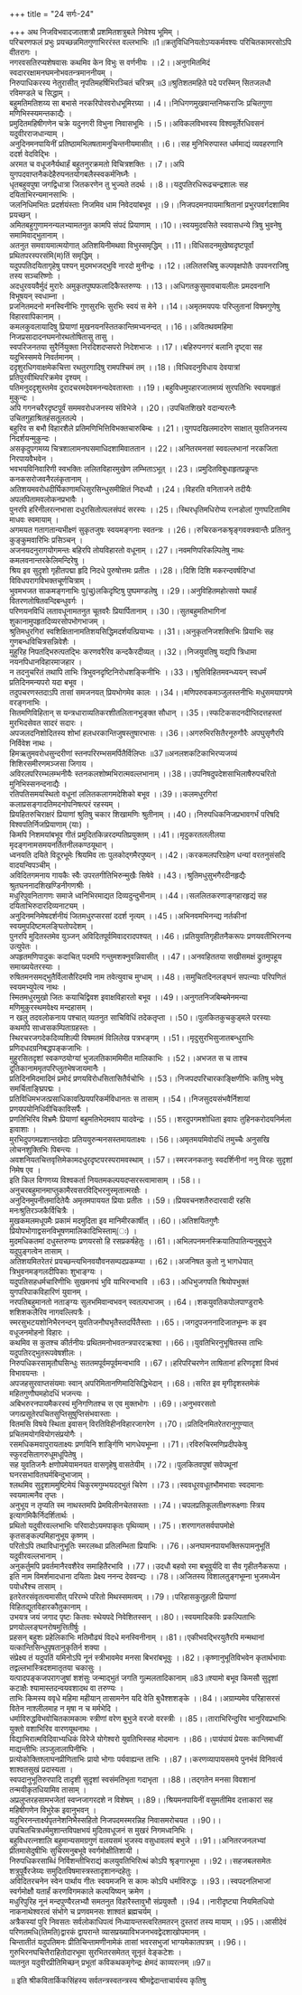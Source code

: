 +++
title = "24 सर्गः-24"

+++
अथ निजविभवादजातशत्रौ प्रशमितशत्रुबले निवेश्य भूमिम् ।   
परिचरणफलं प्रभुः प्रयच्छन्नमितगुणाभिररंस्त वल्लभाभिः ॥1॥क्रतुविधिनियतोऽप्यकर्मवश्यः परिचितकामरसोऽपि वीतरागः ।   
नगरवसतिरप्यशेषवासः कथमिव केन विभुः स वर्णनीयः ।।2।।अनुगमितमिदं स्वदाररक्षामनघमनोभवतन्त्रमाननीयम् ।   
निरुपाधिकरस्य नेतुरासीत् नृपतिमहर्षिभिरञ्चितं चरित्रम् ॥3॥श्रुतिशतमहिते पदे परस्मिन् सितजलधौ रविमण्डले च सिद्धाम् ।   
बहुमतिमतिशय्य सा बभासे नरकरिपोरवरोधभूमिरग्र्या ।।4।।निधिगणमुखवान्तनिष्कराजिः प्रचितगुणा मणिभिस्स्यमन्तकाद्यैः ।   
प्रमुदितमहिषीगणेन चक्रे यदुनगरी विभुना निवासभूमिः ।।5।।अविकलविभवस्य विश्वमूर्तेरधिवसनं यदुवीरराजधान्याम् ।   
अनुदिनमनपायिनीं प्रतिष्ठामभिलषतामनुचिन्तनीयमासीत् ।।6।।सह मुनिभिरुपास्त धर्ममाद्यं व्यवहरणानि ददर्श वेदविद्भिः ।   
अरमत च वधूजनैर्यथार्हं बहुतनुरक्रमतो विचित्रशक्तिः ।।7।।अपि युगपदवाप्तनैकदेहैरुपनतयोगबलैस्स्वकर्मनिघ्नैः ।   
धृतबहुवपुषा जगद्विधात्रा जितकरणेन तु भुज्यते तदर्थः ।।8।।यदुपतिरधिरूढचन्द्रशालः सह दयिताभिरन्यमानसाभिः ।   
जलनिधिमभितः प्रदर्शयंस्ताः निजमिव धाम निवेदयांबभूव ।।9।।निजपदमनपायमाश्रितानां प्रभुरपवर्गदशामिव प्रयच्छन् ।   
अमितबहुगुणामनन्यलभ्यामतनुत कामपि संपदं प्रियाणाम् ।।10।।स्वयमुदवसिते स्ववासधन्ये त्रिषु भुवनेषु समामिवाद्भुतानाम् ।   
अतनुत समवायमात्मयोगात् अतिशयिनीमथवा विभुस्समृद्धिम् ।।11।।विधिसदनमुखेष्वदृष्टपूर्वां प्रथितपरस्परसंमि(म)तिं समृद्धिम् ।   
यदुपपतिदयितागृहेषु पश्यन् मुदमभजद्भुवि नारदो मुनीन्द्रः ।।12।।ललितरुचिषु कल्पवृक्षपोतैः उपवनराजिषु तस्य सञ्चरिष्णोः ।   
अदधुरवयवैर्मुदं मुरारेः अमुकृतपुष्पफलादिकैस्तरुण्यः ।।13।।अधिगतकुसुमावचायलीलः प्रमदवनानि विभूषयन् स्वधाम्ना ।   
प्रजनितमदनो मनस्विनीभिः गुणसुरभिः सुरभिः स्वयं स मेने ।।14।।अमृतमयपयः परिप्लुतानां विषमगुणेषु विहारवापिकानाम् ।   
कमलकुवलायादिषु प्रियाणां मुखनयनस्तितकान्तिमभ्यनन्दत् ।।16।।अवितथवमहिमा निजप्रसादादनघमनोरथतोषितासु तासु ।   
स्वपरिजनतया सुरैर्नियुक्ता निरदिशदप्सपरो निदेशभाजः ।।17।।बहिरुपनगरं बलानि दृष्ट्वा सह यदुभिस्समये निवर्तमानम् ।   
ददृशुरधिगवाक्षमेकचित्ता रथतुरगादिषु रामपश्चिमं तम् ।।18।।विधिवदनुविधाय देवयात्रां प्रतिपुरवीथिपरिक्रमेव दृश्यम् ।   
पतिमनुददृशुस्तमेव दूरादचरमदेवमनन्यदेवतास्ताः ।।19।।बहुविधमुपहारजातमग्र्यं सुरपतिभिः स्वयमाहृतं मुकुन्दः ।   
अपि गगनचरैरदृष्टपूर्वं सममवरोधजनस्य संविभेजे ।।20।।उपचितशिखरे वदान्यरत्नैः उचितगुहाश्रितहंसतूलतल्पे ।   
बहुरिव स बभौ विहारशैले प्रतिमणिभित्तिविभक्तचारुबिम्बः ।।21।।युगपदखिलमादरेण साक्षात् युवतिजनस्य निदर्शयन्मुकुन्दः ।   
असकृदुपगमय्य चित्रशालामनघसमाधिदशामिवाततान ।।22।।अनितरमनसां स्ववल्लभानां नरकजिता निरपायवैभवेन ।   
भवभयविनिवारिणी स्वभक्तिः ललितविहारमुखेण लम्भिताऽभूत् ।।23।।प्रमुदितविबुधाहृतप्रकॢप्तः कनकसरोजवनैरलंकृतानाम् ।   
अतिशयमवरोधदीर्घिकाणामधिसुरसिन्धुसमीक्षितं निदध्यौ ।।24।।विहरति वनिताजने तदीयैः अपलपितामवलोकनप्रभावैः ।   
पुनरपि हरिनीलरत्नभासा दधुरसितोत्पलसंपदं सरस्यः ।।25।।स्थिरधृतिमधिरोप्य रत्नडोलां गुणघटितामिव माधवः स्वमायाम् ।   
अगमयत गतागतान्यभीक्ष्णं सुकृतजुषः स्वयमङ्गनाः स्वतन्त्रः ।।26।।रुचिरकनकश्रृङ्गवक्त्रवान्तैः प्रतितनु कुङ्कुमवारिभिः प्रसिञ्चन् ।   
अजनयदनुरागयोगमन्तः बहिरपि तोयविहारतो वधूनाम् ।।27।।नवमणिपरिकल्पितेषु नाथः कमलवनान्तरकेलिमन्दिरेषु ।   
श्रिय इव सुदृशो गृहीतपद्मा हृदि निदधे पुरुषोत्तमः प्रतीतः ।।28।।दिशि दिशि मकरन्दवर्षदिग्धां विविधपरागविभक्तचूर्णचित्राम् ।   
भुवमभजत साकमङ्गनाभिः पु(चु)लकिदृष्टिषु पुष्पमण्डलेषु ।।29।।अनुविहितमहोत्सवो यथार्हं वितरणतोषितवन्दिबन्धुवर्गः ।   
परिणयनविधिं लतावधूनामतनुत चूतवरैः प्रियार्पितानाम् ।।30।।सुतबहुमतिभागिनां शुकानामुपहृतदिव्यरसोपभोगभाजम् ।   
श्रुतिमधुरगिरां स्वशिक्षितानामतिशयसिद्धिमदर्शयत्प्रियाभ्यः ।।31।।अनुकृतनिजशक्तिभिः प्रियाभिः सह गुणबन्धविचित्रसन्निवेशैः ।   
मुहुरिह निपतद्भिरुत्पतद्भिः करणवरैरिव कन्दकैरदीव्यत् ।।32।।निजयुवतिषु यद्यपि त्रिधामा नयनपिधानविहारमाजहार ।   
न तदनुचरितं तथापि ताभिः त्रिभुवनदृष्टिनिरोधशङ्किनीभिः ।।33।।श्रुतिविहितमवन्ध्ययन् स्वधर्मं प्रतिदिनमन्यपरो यदा बभूव ।   
तदुपचरणस्तदाऽपि तासां समजनयत् प्रियभोगमेव कालः ।।34।।मणिपरुवकमञ्जुलस्तनीभिः मधुसमयापगमे वरङ्गनाभिः ।   
सितमणिविहितान् स यन्त्रधाराव्यतिकरशीतलितानभुङ्क्त सौधान् ।।35।।स्फटिकसदनदीप्तिदत्तहस्तां मुरभिदसेवत सादरं सदारः ।   
अपजलदनिशोदितस्य शोभां हलधरकान्तिजुषस्तुषारभासः ।।36।।अगरुभिरसितैरनूरुगौरैः अपघुसृणैरपि निर्विवेश नाथः ।   
हिमऋतुमवरोधसुन्दरीणां स्तनपरिरम्भसमर्पितैर्विलिप्तः ॥37॥अनलशकटिकाभिरप्यजय्यं शिशिरसमीरणमञ्जसा जिगाय ।   
अविरलपरिरम्भलम्भनीयैः स्तनकलशोष्मभिरात्मवल्लभानाम् ।।38।।उपनिषदुपदेशसाभिलाषैरुपचरितो मुनिभिस्सनन्दनाद्यैः ।   
रतिपतिसमयस्थितो वधूनां ललितकलागमदेशिको बभूव ।।39।।कलमधुरगिरां कलाप्रसङ्गादतिमदनोपनिषत्परं रहस्यम् ।   
प्रियहितरुचिराक्षरं प्रियाणां श्रुतिषु चकार शिखामणिः श्रुतीनाम् ।।40।।निरुपधिकनिजप्रभावगर्भं परिषदि विश्वपतिर्निजप्रियाणाम् (याः) ।   
किमपि निशमयांबभूव गीतं प्रमुदितकिन्नरदम्पतिप्रयुक्तम् ।।41।।मृदुकरतललीलया मृदङ्गनामसमयनर्तितनीलकण्ठयूथान् ।   
ध्वनयति दयिते विदूरभूमेः श्रियमिव ताः पुलकोद्गमैरपुष्यन् ।।42।।करकमलपरिग्रहेण धन्यां वरतनुसंसदि वादयन्विपञ्चीम् ।   
अविदितगमनाय गायकैः स्वैः उपरतगीतिभिरुन्मुखैः सिषेवे ।।43।।श्रुतिमधुसुभगैरदीनहृद्यैः श्रुतघननादशिखण्डिनीगणश्रीः ।   
मधुरिपुवनितागणः समाजे ध्वनिभिरमाद्यत दिव्यदुन्दुभीनाम् ।।44।।सललितकरणाङ्गहारहृद्यं सह दयिताभिरुदारदिव्यनाट्यम् ।   
अनुदिनमनिमेषदर्शनीयं जितमधुरप्सरसां ददर्श नृत्यम् ।।45।।अभिनवमभिनन्द्य नर्तकीनां स्वयमुपदिष्टमलङ्घितोपदेशम् ।   
पुनरपि मुदितस्तमेव युञ्जन् अविदितपूर्वमिवादरादपश्यत् ।।46।।प्रतियुवतिगृहीतनैकरूपः प्रणयवतीभिरनन्य उत्युपेतः ।   
अपहृतमणिपादुकः कदाचित् पदमपि गन्तुमशक्नुवन्निवासीत् ।।47।।अनवहिततया सखीसमक्षं द्रुतमुपहूय समाख्ययेतरस्याः ।   
रुषितमनसमद्भुतैर्विलासैरिदमपि नाम तवेत्युवाच मुग्धाम् ।।48।।समुचितदिनलङ्घनं सपत्न्याः परिपणितं स्वयमभ्युपेत्य नाथः ।   
स्मितमधुरमुखो जितः कयाचिद्विवश इवाक्षविहारतो बभूव ।।49।।अनुगतनिजबिम्बमेनमन्या मणिमुकुरस्थमवेक्ष्य मन्दहासम् ।   
न खलु तदवलोकनाय पश्चात् व्यतनुत साचिविधिं तदेकतृप्ता ।।50।।पुलकितकुचकुड्मले परस्याः कथमपि साध्वसकम्पिताग्रहस्तः ।   
स्थिरचरजगदेकदिव्यशिल्पी विषमतमं विलिलेख पत्रभङ्गम् ।।51।।मृदुसुरभिसुजातबन्धुराभिः प्रणिदधदग्रनिबद्धपङ्कजाभिः ।   
मुहुरसितदृशां स्वकण्ठयोग्यां भुजलतिकाममिमीत मालिकाभिः ।।52।।अभजत स च ताश्च दूतिकानाममृतपरिप्लुतभेषजायमानैः ।   
प्रतिदिनमिदमादिमं प्रमोदं प्रणयविरोधसितासितैर्वचोभिः ।।53।।निजपदपरिचारकाङ्क्षिणीभिः कतिषु भवेषु समर्चिताङ्घ्रिपद्मः ।   
प्रतिविधिमभजत्प्रसाधिकावत्प्रियपरिकर्मविधानतः स तासाम् ।।54।।निजसुदयसंभवैर्निशायां प्रणयपयोनिधिवीचिकाविसर्पैः ।   
प्रणतिभिरिव विभ्रमैः प्रियाणां बहुमतिभेदमवाप यादवेन्द्रः ।।55।।शरदुपगमशोधिता इवापः तुहिनकरोदयनिर्मला इावाशाः ।   
मुरभिदुपगमप्रशान्तखेदाः प्रतिययुरुन्मनसस्तमायताक्ष्यः ।।56।।अमृतमयमिवोदधिं तमुच्चैः अनुसखि लोचनशुक्तिभिः पिबन्त्यः ।   
अवशनियतचित्तवृत्तिमेकामदधुरदृष्टपरस्परामवस्थाम् ।।57।।स्मरजनकतनुः स्वदर्शिनीनां ननु विरहः सुदृशां निमेष एव ।   
इति किल विगणय्य विश्वकर्ता नियतमकल्पयदप्सरस्त्वामासाम् ।।58।।अनुचरबहुमानमाप्तुकामैरवसरविद्भिरनुस्मृतात्मरक्षैः ।   
अनुदिनमुपनीतमादितेयैः अमृतमपाययत प्रियाः प्रतीतः ।।59।।प्रियवचनशतैरुदारवादी रहसि मनःश्रुतिरञ्जकैर्विचित्रैः ।   
मुखकमलमधूपमैः प्रकामं मदमुदिता इव मानिमीरकार्षीत् ।।60।।अतिशयितगुणैः प्रियोपभोगाद्वसनविभूषणमालिकादिभिस्ताम्(ः) ।   
मुदमधिकतमां दधुस्तरुण्यः प्रणयरसो हि रसप्रकर्षहेतुः ।।61।।अभिलपनमनस्क्रियातिपातिन्यनुबुभुजे यदुपुङ्गत्वेन तासाम् ।   
अतिशयमितरेतरं प्रयच्छन्त्यभिनवयौवनसम्पदप्रकम्प्या ।।62।।अजनिषत कुतो नु भागधेयात् त्रिभुवनमङ्गलदीपिकाः शुभाङ्ग्यः ।   
यदुपतिसहधर्मचारिणीभिः सुखमनघं भुवि याभिरन्वभावि ।।63।।अधिभुजगपति श्रियोपभुक्तं युगपरिपाकविहारिणं युवानम् ।   
नरपतिबहुमानतो नताङ्ग्यः सुलभमिवान्वभवन् स्वतल्पभाजम् ।।64।।शकयुवतिकपोलपाण्डुराभैः शशिशकलैरिव नागवल्लिपत्रैः ।   
स्मरसुभटयशोनिभैरनन्दन् युवतिजनौघभृतैस्तदर्पितैस्ताः ।।65।।जगदुपजननादिजातभूम्नः क इव वधूजनमोहनो विहारः ।   
कथमिव स कुतश्च कीर्तनीयः प्रथितमनोभवतन्त्रपारदऋश्वा ।।66।।युवतिभिरनुभूषितस्स ताभिः यदुपतिरद्भुतरूपवेषशीलः ।   
निरुपधिकरसामृतौघसिन्धुः सततमपूर्वमपूर्वमन्वभावि ।।67।।हरिपरिचरणेन ताषितानां हरिणदृशां विभवं विभावयन्तः ।   
अपजहसुरवाप्तसंयमाः स्वान् अपरिमितानणिमादिसिद्धिभेदान् ।।68।।सरित इव मृगीदृशस्तमेकं महितगुणौघमहोदधिं भजन्त्यः ।   
अबिभरुरनपायमैकरस्यं मुनिगणितश्च स एव मुक्तभोगः ।।69।।अनुभवरसतो जगत्प्रसूतेरपचितसुप्तिसुषुप्तिसंभवास्ताः ।   
वितमसि विषये स्थिता इवासन् विरतिविहीनविहारजागरेण ।।70।।प्रतिदिनमितरेतरानुगुण्यात् प्रचितमयोगवियोगसंप्रयोगैः ।   
रसमधिकमवापुरायताक्ष्यः प्रणयिनि शार्ङ्गिणि भागधेयभूम्ना ।।71।।रविरुचिरमणिप्रदीपकेषु स्फुरदसितागरुधूमधूपितेषु ।   
सह युवतिजनैः क्षणोपमेयामनयत वासगृहेषु वासतेयीम् ।।72।।पुलकितवपुषां सवेपथूनां घनरसभावितघर्मबिन्दुभाजाम् ।   
श्लथमिव सुदृशाममुष्टिमेयं चिकुरमगुम्भयदद्भुतं चिरेण ।।73।।स्ववधूरवधूतभौमभावाः स्वदमानाः स्वयमात्मनैव तृप्तः ।   
अनुभूय न तृप्यति स्म नाथस्तमपि प्रेमविलीनचेतसस्ताः ।।74।।चपलप्रतिकूलतीक्ष्णरूक्ष्णाः स्त्रिय इत्यागमिकैर्निदर्शितार्थः ।   
प्रथितो यदुवीरवल्लभाभिः परिवादोऽयमपाकृतः पृथिव्याम् ।।75।।शरणागतसर्वपापमोक्षे कृतसङ्कल्पमिहानुभूय कृष्णम् ।   
परितोऽपि तथाविधानुभूतिः स्मरलब्धा प्रतिलम्भिता प्रियाभिः ।।76।।अनघामनपायभक्तिरूपामनुभूतिं यदुवीरवल्लभानाम् ।   
अनुकर्तुमपि प्रवर्तमानैरवशैरेव समाहितैरभावि ।।77।।उदधौ बहवो रमा बभूवुर्यदि वा सैव गृहीतनैकरूपा ।   
इति नाम विमर्शमादधाना दयिताः प्रेक्ष्य ननन्द देववन्द्यः ।।78।।अजितस्य विशालतुङ्गभूम्ना भुजमध्येन पयोधरैश्च तासाम् ।   
इतरेतरसंवृतत्वमासीत् परिरम्भे परितो मिथस्समत्वम् ।।79।।परिहासकुतूहली प्रियाणां विहितद्यूतविहारकौतुकानाम् ।   
उभयत्र जयं जगाद पृष्टः कितवः स्थेयपदे निवेशितस्सन् ।।80।।स्वयमादिकविः प्रकल्पिताभिः प्रणयोल्लङ्घनरोषमुत्तितीर्षुः ।   
प्रहसन् बहुशः प्रहेलिकाभिः मतिमौढ्यं विदधे मनस्विनीनाम् ।।81।।एकीभवद्भिरयुतैरपि मन्मथानां यत्कान्तिसिन्धुपृषतानुकृतिर्न शक्या ।   
संप्रेक्ष्य तं यदुपतिं यमिनोऽपि नूनं स्त्रीभावमेव मनसा बिभरांबभूवुः ।।82।।कृष्णानुभूतिविभवेन कृतार्थभावाः तद्वल्लभास्त्रिदशमातृतया चकासुः ।   
यत्पादपङ्कजपरागजुषां शशंसुः जन्माद्भुतं जगति गुल्मलतादिकानाम् ॥83॥श्यामो बभूव किमसौ सुदृशां कटाक्षैः श्यामास्तदन्वयवशादथ वा तरुण्यः ।   
ताभिः किमस्य ववृधे महिमा महीयान् तासामनेन यदि वेति बुधैश्शशङ्के ।।84।।अग्राम्यमेव परिहासरसं वितेन नाश्लीलमाह न मृषा न च मर्मभेदि ।   
धर्माविरुद्धविभवोचितकामकामः स्त्रीणां वरेण बुभुजे वरजो वरस्त्रीः ।।85।।ताराभिरिन्दुरिव भानुरिवप्रभाभिः युक्तो वशाभिरिव वारणयूथनाथः ।   
विद्याभिरात्मविदिवाभ्यधिकं विरेजे योगेश्वरो युवतिभिस्सह मोदमानः ।।86।।पायंपायं प्रेयसः कान्तिमाध्वीं माद्यन्तीभिः लञ्जुलालापिनीभिः ।   
प्रत्योकोक्तिश्लाघनप्रीणिताभिः प्रायो भोगाः पर्यवाह्यन्त ताभिः ।।87।।करणव्यापायसमये पुनर्भवं विनिवर्त्य शाश्वतसुखं प्रदास्यता ।   
स्वपदानुभूतिरुरपादि तादृशी सुदृशां स्वसंमतिभृता गदाभृता ।।88।।तद्गतेन मनसा विवशानां तन्मयीकृतधियामिव तासाम् ।   
अप्रलुप्तरहसामभजेतां स्वप्नजागरदशे न विशेषम् ।।89।।श्रियमनपायिनीं वसुमतीमिव दत्ताकारां सह महिषीगणेन विभुरेक इवानुभवन् ।   
यदुभिरनन्तार्क्ष्यपृतनेशनिभैस्सहितो निजपदमस्मरन्निह निवासमरोचयत ।।90।।उपचितचित्रधर्ममुशान्तविपक्षभयं मुदितवधूजनं स मुखरं निगमध्वनिभिः ।   
बहुविधरत्नशालि बहुमान्यसमग्रगुणं वलयसमं भुजस्य वसुधावलयं बभुजे ।।91।।अनितरजनलभ्यां प्रीतमासेदुषीभिः सुचिरमनुबभूवे स्वर्गमोक्षीतिशायी ।   
निरुपधिकरसाब्धिं निर्विशन्तीभिराद्यं कलयुवतिभिरित्थं कोऽपि श्रृङ्गारभूमा ।।92।।सहजबलसमेतः शत्रुपूर्वैरजेय्यः समुदितविषमास्त्रस्तादृशानन्दहेतुः ।   
अविदितरचनेन स्वेन पार्थाय गीतः स्वयमजनि स कामः कोऽपि धर्माविरुद्धः ।।93।।स्वपदनलिभाजां स्वर्गमोक्षौ यतार्हं करणविगमकाले कल्पयिष्यन् क्रमेण ।   
मधुरिपुरिह नूनं मन्दपुण्यैरलभ्यौ समतनुत विहारैस्तावुभौ संप्रयुक्तौ ।।94।।नारीदृष्ट्या नियमितधियो नाकनाथेश्वरत्वं संभोगे च प्रणवमनसः शाश्वतं ब्रह्मचर्यम् ।   
अत्रैकस्यां पुरि निवसतः सर्वलोकाधिपत्वं निध्यायन्तस्त्वरितमतरन् दुस्तरां तस्य मायाम् ।।95।।आसीदेवं परिणतमधि(तिमति)द्वारकं द्वापरान्ते व्यासप्रख्याविभजनभवद्वेदशाखोपमानम् ।   
चिन्तातीतं यदुपतिमनः प्रीतिचिन्तामणीनामेकं तासां भवरसभुजां भाग्यमेकातपत्रम् ।।96।।गुरुभिरनघचित्तैराहितोदारभूमा सुरभितरसमेतत् सूनृतं वेङ्कटेशः ।   
व्यतनुत यदुवीरप्रीतिमिच्छन् प्रभूतां कविकथकमृगेन्द्रः क्षेमदं काव्यरत्नम् ॥97॥   
  
॥ इति श्रीकवितार्किकसिंहस्य सर्वतन्त्रस्वतन्त्रस्य श्रीमद्वेदान्ताचार्यस्य कृतिषु